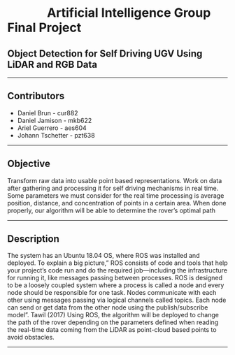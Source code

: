 # &emsp;&emsp;&emsp; Artificial Intelligence Group Final Project

## Object Detection for Self Driving UGV Using LiDAR and RGB Data

___

## Contributors
 * Daniel Brun - cur882
 * Daniel Jamison - mkb622 
 * Ariel Guerrero - aes604
 * Johann Tschetter - pzt638
___

## Objective

Transform raw data into usable point based representations. Work on data after gathering and processing it for self driving mechanisms in real time. Some parameters we must consider for the real time processing is average position, distance, and concentration of points in a certain area. When done properly, our algorithm will be able to determine the rover’s optimal path

___

## Description

The system has an Ubuntu 18.04 OS, where ROS was installed and deployed. To explain a big picture,” ROS consists of code and tools that help your project’s code run and do the required job—including the infrastructure for running it, like messages passing between processes. ROS is designed to be a loosely coupled system where a process is called a node and every node should be responsible for one task. Nodes communicate with each other using messages passing via logical channels called topics. Each node can send or get data from the other node using the publish/subscribe model”. Tawil (2017) Using ROS, the algorithm will be deployed to change the path of the rover depending on the parameters defined when reading the real-time data coming from the LiDAR as point-cloud based points to avoid obstacles.

___



